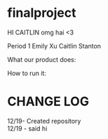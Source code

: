 finalproject
============

HI CAITLIN
omg hai <3

Period 1
Emily Xu
Caitlin Stanton

What our product does:

How to run it:

CHANGE LOG
============
12/19- Created repository <br>
12/19 - said hi
